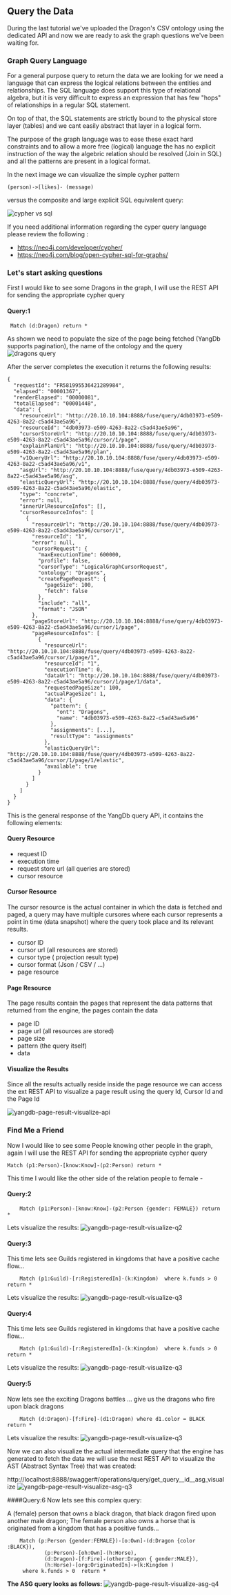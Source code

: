 ## Query the Data
During the last tutorial we've uploaded the Dragon's CSV ontology using the dedicated API and now we are ready to ask the
graph questions we've been waiting for.

### Graph Query Language
For a general purpose query to return the data we are looking for we need a language that can express the logical relations between the 
entities and relationships. The SQL language does support this type of relational algebra, but it is very difficult to express an expression that has
few "hops" of relationships in a regular SQL statement.

On top of that, the SQL statements are strictly bound to the physical store layer (tables) and we cant easily abstract that layer in a logical form.

The purpose of the graph language was to ease these exact hard constraints and to allow a more free (logical) language the has no explicit instruction of the way the algebric relation
should be resolved (Join in SQL) and all the patterns are present in a logical format.

In the next image we can visualize the simple cypher pattern
    
    (person)->[likes]- (message) 

versus the composite and large explicit SQL equivalent query:

![cypher vs sql](img/cypher_vs_sql.png)

If you need additional information regarding the cyper query language please review
the following :
 
 - https://neo4j.com/developer/cypher/ 
 - https://neo4j.com/blog/open-cypher-sql-for-graphs/

### Let's start asking questions
First I would like to see some Dragons in the graph, I will use the REST API for sending the appropriate cypher query

#### Query:1

     Match (d:Dragon) return *

As shown we need to populate the size of the page being fetched (YangDb supports pagination), the name of the ontology and the query
![dragons query](img/yangdb-query1-dragons.png)

After the server completes the execution it returns the following results:
    
```
{
  "requestId": "FR581995536421289984",
  "elapsed": "00001367",
  "renderElapsed": "00000081",
  "totalElapsed": "00001448",
  "data": {
    "resourceUrl": "http://20.10.10.104:8888/fuse/query/4db03973-e509-4263-8a22-c5ad43ae5a96",
    "resourceId": "4db03973-e509-4263-8a22-c5ad43ae5a96",
    "cursorStoreUrl": "http://20.10.10.104:8888/fuse/query/4db03973-e509-4263-8a22-c5ad43ae5a96/cursor/1/page",
    "explainPlanUrl": "http://20.10.10.104:8888/fuse/query/4db03973-e509-4263-8a22-c5ad43ae5a96/plan",
    "v1QueryUrl": "http://20.10.10.104:8888/fuse/query/4db03973-e509-4263-8a22-c5ad43ae5a96/v1",
    "asgUrl": "http://20.10.10.104:8888/fuse/query/4db03973-e509-4263-8a22-c5ad43ae5a96/asg",
    "elasticQueryUrl": "http://20.10.10.104:8888/fuse/query/4db03973-e509-4263-8a22-c5ad43ae5a96/elastic",
    "type": "concrete",
    "error": null,
    "innerUrlResourceInfos": [],
    "cursorResourceInfos": [
      {
        "resourceUrl": "http://20.10.10.104:8888/fuse/query/4db03973-e509-4263-8a22-c5ad43ae5a96/cursor/1",
        "resourceId": "1",
        "error": null,
        "cursorRequest": {
          "maxExecutionTime": 600000,
          "profile": false,
          "cursorType": "LogicalGraphCursorRequest",
          "ontology": "Dragons",
          "createPageRequest": {
            "pageSize": 100,
            "fetch": false
          },
          "include": "all",
          "format": "JSON"
        },
        "pageStoreUrl": "http://20.10.10.104:8888/fuse/query/4db03973-e509-4263-8a22-c5ad43ae5a96/cursor/1/page",
        "pageResourceInfos": [
          {
            "resourceUrl": "http://20.10.10.104:8888/fuse/query/4db03973-e509-4263-8a22-c5ad43ae5a96/cursor/1/page/1",
            "resourceId": "1",
            "executionTime": 0,
            "dataUrl": "http://20.10.10.104:8888/fuse/query/4db03973-e509-4263-8a22-c5ad43ae5a96/cursor/1/page/1/data",
            "requestedPageSize": 100,
            "actualPageSize": 1,
            "data": {
              "pattern": {
                "ont": "Dragons",
                "name": "4db03973-e509-4263-8a22-c5ad43ae5a96"
              },
              "assignments": [...],
              "resultType": "assignments"
            },
            "elasticQueryUrl": "http://20.10.10.104:8888/fuse/query/4db03973-e509-4263-8a22-c5ad43ae5a96/cursor/1/page/1/elastic",
            "available": true
          }
        ]
      }
    ]
  }
}
```        

This is the general response of the YangDb query API, it contains the following elements:

#### Query Resource 
 - request ID
 - execution time
 - request store url (all queries are stored)
 - cursor resource

#### Cursor Resource 
The cursor resource is the actual container in which the data is fetched and paged, a query may have multiple cursores where each cursor
represents a point in time (data snapshot) where the query took place and its relevant results.

 - cursor ID
 - cursor url (all resources are stored)
 - cursor type ( projection result type)
 - cursor format (Json / CSV / ...)
 - page resource

#### Page Resource 
The page results contain the pages that represent the data patterns that returned from the engine, the pages contain the data 

- page ID
- page url (all resources are stored)
- page size
- pattern (the query itself)
- data 

#### Visualize the Results 
Since all the results actually reside inside the page resource we can access the ext REST API to visualize a page result using
the query Id, Cursor Id and the Page Id 

![yangdb-page-result-visualize-api](img/yangdb-page-result-visualize-api.png)

### Find Me a Friend
Now I would like to see some People knowing other people in the graph, again I will use the REST API for sending the appropriate cypher query

    Match (p1:Person)-[know:Know]-(p2:Person) return *

This time I would like the other side of the relation people to female -

#### Query:2
```
    Match (p1:Person)-[know:Know]-(p2:Person {gender: FEMALE}) return *
```

Lets visualize the results:
![yangdb-page-result-visualize-q2](img/visualize-q2.png)



#### Query:3
This time lets see Guilds registered in kingdoms that have a positive cache flow...
```
    Match (p1:Guild)-[r:RegisteredIn]-(k:Kingdom)  where k.funds > 0 return *
```

Lets visualize the results:
![yangdb-page-result-visualize-q3](img/visualize-q3.png)

#### Query:4
This time lets see Guilds registered in kingdoms that have a positive cache flow...
```
    Match (p1:Guild)-[r:RegisteredIn]-(k:Kingdom)  where k.funds > 0 return *
```

Lets visualize the results:
![yangdb-page-result-visualize-q3](img/visualize-q3.png)

#### Query:5
Now lets see the exciting Dragons battles ... give us the dragons who fire upon black dragons
```
    Match (d:Dragon)-[f:Fire]-(d1:Dragon) where d1.color = BLACK return *
```


Lets visualize the results:
![yangdb-page-result-visualize-q3](img/todo.png)

Now we can also visualize the actual intermediate query that the engine has generated to fetch the data
we will use the nest REST API to visualize the AST (Abstract Syntax Tree) that was created:

http://localhost:8888/swagger#/operations/query/get_query__id__asg_visualize
![yangdb-page-result-visualize-asg-q3](img/visualize-asg-q3.png)


####Query:6
Now lets see this complex query:

A (female) person that owns a black dragon, that black dragon fired upon another male dragon;
The female person also owns a horse that is originated from a kingdom that has a positive funds...


```
    Match (p:Person {gender:FEMALE})-[o:Own]-(d:Dragon {color :BLACK}),
            (p:Person)-[oh:Own]-(h:Horse),
            (d:Dragon)-[f:Fire]-(other:Dragon { gender:MALE}),
            (h:Horse)-[org:OriginatedIn]->(k:Kingdom )
     where k.funds > 0  return *
```

**The ASG query looks as follows:**
![yangdb-page-result-visualize-asg-q4](img/visualize-asg-q4.png)
